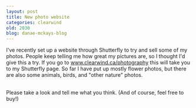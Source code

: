 ```yaml
---
layout: post
title: New photo website
categories: clearwind
old: 2030
blog: danae-mckays-blog
---
```

I've recently set up a website through Shutterfly to try and sell some of my photos. People keep telling me how great my pictures are, so I thought I'd give this a try. If you go to <a href="http://www.clearwind.ca/photography">www.clearwind.ca/photography</a> this will take you to my Shutterfly page. So far I have put up mostly flower photos, but there are also some animals, birds, and "other nature" photos. <br/><br/>

Please take a look and tell me what you think. (And of course, feel free to buy!)